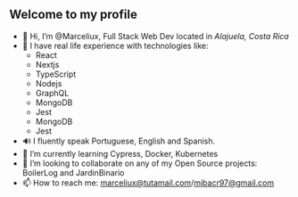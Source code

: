 ## Welcome to my profile

- 👋 Hi, I’m @Marceliux, Full Stack Web Dev located in *Alajuela, Costa Rica*
- 👀 I have real life experience with technologies like:  
  - React
  - Nextjs
  - TypeScript
  - Nodejs
  - GraphQL
  - MongoDB
  - Jest
  - MongoDB
  - Jest
- 🔊 I fluently speak Portuguese, English and Spanish. 
- 🌱 I’m currently learning Cypress, Docker, Kubernetes
- 💞️ I’m looking to collaborate on any of my Open Source projects: BoilerLog and JardinBinario
- 📫 How to reach me: marceliux@tutamail.com/mjbacr97@gmail.com

<!---
Marceliux/Marceliux is a ✨ special ✨ repository because its `README.md` (this file) appears on your GitHub profile.
You can click the Preview link to take a look at your changes.
--->
